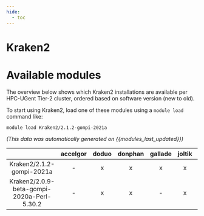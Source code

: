 ```yaml
---
hide:
  - toc
---
```


Kraken2
=======

# Available modules


The overview below shows which Kraken2 installations are available per HPC-UGent Tier-2 cluster, ordered based on software version (new to old).

To start using Kraken2, load one of these modules using a `module load` command like:

```shell
module load Kraken2/2.1.2-gompi-2021a
```

*(This data was automatically generated on {{modules_last_updated}})*  

| |accelgor|doduo|donphan|gallade|joltik|shinx|skitty|
| :---: | :---: | :---: | :---: | :---: | :---: | :---: | :---: |
|Kraken2/2.1.2-gompi-2021a|-|x|x|x|x|-|-|
|Kraken2/2.0.9-beta-gompi-2020a-Perl-5.30.2|-|x|x|-|x|-|-|
